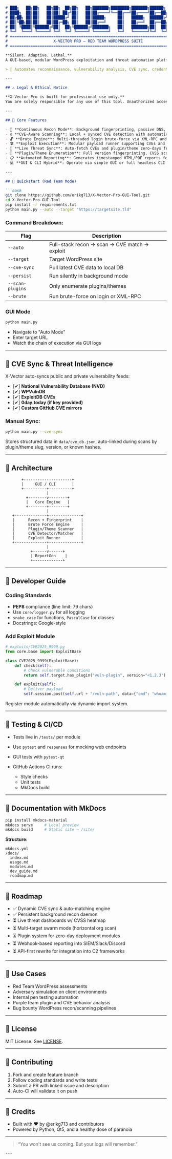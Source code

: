 ````markdown
# ███╗   ██╗██╗   ██╗██╗  ██╗██╗   ██╗███████╗████████╗███████╗██████╗ 
# ████╗  ██║██║   ██║██║ ██╔╝██║   ██║██╔════╝╚══██╔══╝██╔════╝██╔══██╗
# ██╔██╗ ██║██║   ██║█████╔╝ ██║   ██║█████╗     ██║   █████╗  ██████╔╝
# ██║╚██╗██║██║   ██║██╔═██╗ ██║   ██║██╔══╝     ██║   ██╔══╝  ██╔══██╗
# ██║ ╚████║╚██████╔╝██║  ██╗╚██████╔╝███████╗   ██║   ███████╗██║  ██║
# ╚═╝  ╚═══╝ ╚═════╝ ╚═╝  ╚═╝ ╚═════╝ ╚══════╝   ╚═╝   ╚══════╝╚═╝  ╚═╝
# ============================================================================
#                    X-VECTOR PRO – RED TEAM WORDPRESS SUITE
# ============================================================================

**Silent. Adaptive. Lethal.**  
A GUI-based, modular WordPress exploitation and threat automation platform built for red teams, security researchers, and adversary simulation units.

> 🎯 Automates reconnaissance, vulnerability analysis, CVE sync, credential brute-forcing, plugin enumeration, and real-time auto-exploitation in a persistent, stealth-oriented background workflow.

---

## ⚠️ Legal & Ethical Notice

**X-Vector Pro is built for professional use only.**  
You are solely responsible for any use of this tool. Unauthorized access or attacks on systems you do not own or have explicit permission to test is illegal and unethical.

---

## 🧠 Core Features

- 🔁 **Continuous Recon Mode**: Background fingerprinting, passive DNS, CDN/CDN bypass attempts, and port probing  
- ⚙️ **CVE-Aware Scanning**: Local + synced CVE detection with automatic matching to vulnerable versions of themes/plugins  
- 🔓 **Brute Engine**: Multi-threaded login brute-force via XML-RPC and `/wp-login.php` endpoints  
- 🛠️ **Exploit Execution**: Modular payload runner supporting CVEs and post-exploitation modules  
- 📡 **Live Threat Sync**: Auto-fetch CVEs and plugin/theme zero-days from curated threat feeds  
- 🧩 **Plugin/Theme Enumeration**: Full version fingerprinting, CVSS scoring, and outdated version detection  
- 📋 **Automated Reporting**: Generates timestamped HTML/PDF reports for engagements  
- 💻 **GUI & CLI Hybrid**: Operate via simple GUI or full headless CLI automation

---

## 🚀 Quickstart (Red Team Mode)

```bash
git clone https://github.com/erikg713/X-Vector-Pro-GUI-Tool.git
cd X-Vector-Pro-GUI-Tool
pip install -r requirements.txt
python main.py --auto --target "https://targetsite.tld"
````

### Command Breakdown:

| Flag             | Description                                   |
| ---------------- | --------------------------------------------- |
| `--auto`         | Full-stack recon → scan → CVE match → exploit |
| `--target`       | Target WordPress site                         |
| `--cve-sync`     | Pull latest CVE data to local DB              |
| `--persist`      | Run silently in background mode               |
| `--scan-plugins` | Only enumerate plugins/themes                 |
| `--brute`        | Run brute-force on login or XML-RPC           |

### GUI Mode

```bash
python main.py
```

* Navigate to "Auto Mode"
* Enter target URL
* Watch the chain of execution via GUI logs

---

## 📡 CVE Sync & Threat Intelligence

X-Vector auto-syncs public and private vulnerability feeds:

* \[✔] **National Vulnerability Database (NVD)**
* \[✔] **WPVulnDB**
* \[✔] **ExploitDB CVEs**
* \[✔] **0day.today (if key provided)**
* \[✔] **Custom GitHub CVE mirrors**

### Manual Sync:

```bash
python main.py --cve-sync
```

Stores structured data in `data/cve_db.json`, auto-linked during scans by plugin/theme slug, version, or known hashes.

---

## 🧱 Architecture

```
       +---------------------+
       |     GUI / CLI       |
       +----------+----------+
                  |
         +--------v--------+
         |   Core Engine   |
         +--------+--------+
                  |
   +--------------+--------------+
   |      Recon + Fingerprint    |
   |      Brute Force Engine     |
   |      Plugin/Theme Scanner   |
   |      CVE Detector/Matcher   |
   |      Exploit Runner         |
   +--------------+--------------+
                  |
           +------v------+
           | ReportGen    |
           +-------------+
```

---

## 🔧 Developer Guide

### Coding Standards

* **PEP8** compliance (line limit: 79 chars)
* Use `core/logger.py` for all logging
* `snake_case` for functions, `PascalCase` for classes
* Docstrings: Google-style

### Add Exploit Module

```python
# exploits/CVE2025_9999.py
from core.base import ExploitBase

class CVE2025_9999(ExploitBase):
    def check(self):
        # Check vulnerable conditions
        return self.target.has_plugin("vuln-plugin", version="<1.2.3")

    def exploit(self):
        # Deliver payload
        self.session.post(self.url + "/vuln-path", data={"cmd": "whoami"})
```

Register module automatically via dynamic import system.

---

## 🧪 Testing & CI/CD

* Tests live in `/tests/` per module
* Use `pytest` and `responses` for mocking web endpoints
* GUI tests with `pytest-qt`
* GitHub Actions CI runs:

  * Style checks
  * Unit tests
  * MkDocs build

---

## 📂 Documentation with MkDocs

```bash
pip install mkdocs-material
mkdocs serve     # Local preview
mkdocs build     # Static site → /site/
```

**Structure:**

```
mkdocs.yml
/docs/
  index.md
  usage.md
  modules.md
  dev_guide.md
  roadmap.md
```

---

## 📅 Roadmap

* ✅ Dynamic CVE sync & auto-matching engine
* ✅ Persistent background recon daemon
* ⏳ Live threat dashboards w/ CVSS heatmap
* ⏳ Multi-target swarm mode (horizontal org scan)
* ⏳ Plugin system for zero-day deployment modules
* ⏳ Webhook-based reporting into SIEM/Slack/Discord
* ⏳ API-first rewrite for integration into C2 frameworks

---

## 🧠 Use Cases

* Red Team WordPress assessments
* Adversary simulation on client environments
* Internal pen testing automation
* Purple team plugin and CVE behavior analysis
* Bug bounty WordPress recon/scanning pipelines

---

## 📜 License

MIT License. See [LICENSE](./LICENSE).

---

## 🤝 Contributing

1. Fork and create feature branch
2. Follow coding standards and write tests
3. Submit a PR with linked issue and description
4. Auto-CI will validate it on push

---

## 👣 Credits

* Built with ❤️ by @erikg713 and contributors
* Powered by Python, Qt5, and a healthy dose of paranoia

---

> “You won't see us coming. But your logs will remember.”

```
---
